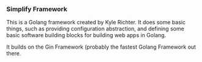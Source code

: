 ### Simplify Framework

This is a Golang framework created by Kyle Richter.  It does some basic things, such as providing configuration abstraction, and defining some basic software building blocks for building web apps in Golang.

It builds on the Gin Framework (probably the fastest Golang Framework out there.